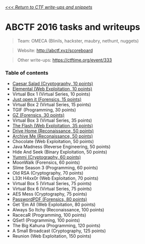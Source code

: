_[<<< Return to CTF write-ups and snippets](https://github.com/nbrisset/CTF)_

# ABCTF 2016 tasks and writeups

> Team: OMECA (Blinils, hackster, maubry, nethunt, nuggets)

> Website: http://abctf.xyz/scoreboard

> Other write-ups: https://ctftime.org/event/333

### Table of contents
* [Caesar Salad (Cryptography, 10 points)](caesar-salad-10)
* [Elemental (Web Exploitation, 10 points)](elemental-10)
* Virtual Box 1 (Virtual Series, 10 points)
* [Just open it (Forensics, 15 points)](just-open-it-15)
* Virtual Box 2 (Virtual Series, 15 points)
* TGIF (Programming, 30 points)
* [GZ (Forensics, 30 points)](GZ-30)
* Virtual Box 3 (Virtual Series, 35 points)
* [The Flash (Web Exploitation, 35 points)](the-flash-35)
* [Drive Home (Reconaissance, 50 points)](drive-home-50)
* [Archive Me (Reconaissance, 50 points)](archive-me-50)
* Chocolate (Web Exploitation, 50 points)
* Java Madness (Reverse Engineering, 50 points)
* Hide And Seek (Binary Exploitation, 50 points)
* [Yummi (Cryptography, 60 points)](yummi-60)
* MoonWalk (Forensics, 60 points)
* Slime Season 3 (Programming, 60 points)
* Old RSA (Cryptography, 70 points)
* L33t H4xx0r (Web Exploitation, 70 points)
* Virtual Box 5 (Virtual Series, 75 points)
* Virtual Box 6 (Virtual Series, 75 points)
* AES Mess (Cryptography, 75 points)
* [PasswordPDF (Forensics, 80 points)](passwordpdf-80)
* Get 'Em All (Web Exploitation, 80 points)
* Always So Itchy (Reconaissance, 100 points)
* RacecaR (Programming, 100 points)
* QSet1 (Programming, 100 points)
* The Big Kahuna (Programming, 120 points)
* A Small Broadcast (Cryptography, 125 points)
* Reunion (Web Exploitation, 150 points)
